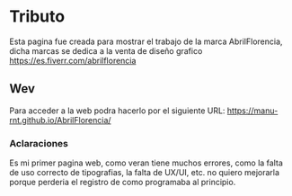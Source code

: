 # Tributo
Esta pagina fue creada para mostrar el trabajo de la marca AbrilFlorencia, dicha marcas se dedica a la venta de diseño grafico https://es.fiverr.com/abrilflorencia
## Wev
Para acceder a la web podra hacerlo por el siguiente URL: https://manu-rnt.github.io/AbrilFlorencia/
### Aclaraciones
Es mi primer pagina web, como veran tiene muchos errores, como la falta de uso correcto de tipografias, la falta de UX/UI, etc. no quiero mejorarla porque perderia el registro de como programaba al principio. 
